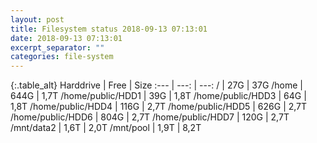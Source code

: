 ```yaml
---
layout: post
title: Filesystem status 2018-09-13 07:13:01
date: 2018-09-13 07:13:01
excerpt_separator: ""
categories: file-system
---
```

{:.table_alt}
Harddrive | Free | Size
:--- | ---: | ---:
/ | 27G | 37G
/home | 644G | 1,7T
/home/public/HDD1 | 39G | 1,8T
/home/public/HDD3 | 64G | 1,8T
/home/public/HDD4 | 116G | 2,7T
/home/public/HDD5 | 626G | 2,7T
/home/public/HDD6 | 804G | 2,7T
/home/public/HDD7 | 120G | 2,7T
/mnt/data2 | 1,6T | 2,0T
/mnt/pool | 1,9T | 8,2T
